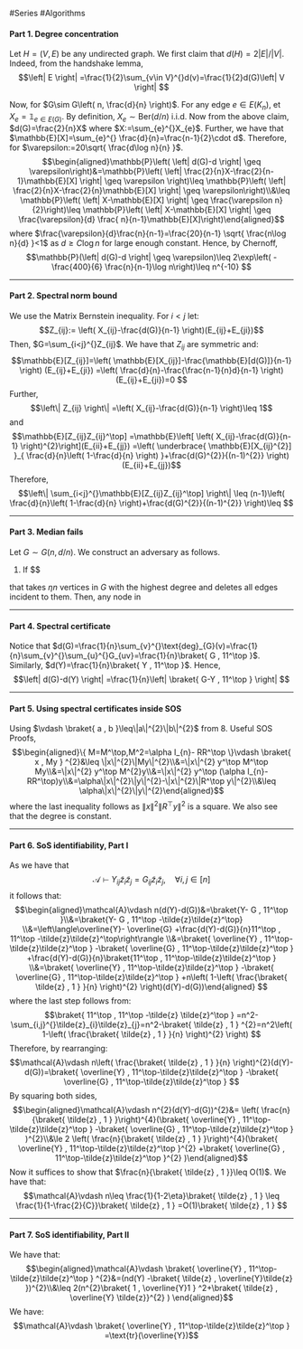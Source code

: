 #Series #Algorithms 

#### Part 1. Degree concentration
Let $H=(V,E)$ be any undirected graph. We first claim that $d(H)=2\left| E \right| / \left| V \right|$. Indeed, from the handshake lemma, $$\left| E \right| =\frac{1}{2}\sum_{v\in V}^{}d(v)=\frac{1}{2}d(G)\left| V \right| $$

Now, for $G\sim G\left( n, \frac{d}{n} \right)$. For any edge $e\in E(K_{n})$, et $X_{e}=\mathbb{1}_{e\in E(G)}$. By definition, $X_{e}\sim \text{Ber}( d /n)$ i.i.d. Now from the above claim, $d(G)=\frac{2}{n}X$ where $X:=\sum_{e}^{}X_{e}$. Further, we have that $\mathbb{E}[X]=\sum_{e}^{} \frac{d}{n}=\frac{n-1}{2}\cdot d$. Therefore, for $\varepsilon:=20\sqrt{ \frac{d\log n}{n} }$. $$\begin{aligned}\mathbb{P}\left( \left| d(G)-d \right| \geq  \varepsilon\right)&=\mathbb{P}\left( \left| \frac{2}{n}X-\frac{2}{n-1}\mathbb{E}[X] \right| \geq  \varepsilon \right)\leq \mathbb{P}\left( \left| \frac{2}{n}X-\frac{2}{n}\mathbb{E}[X] \right| \geq  \varepsilon\right)\\&\leq \mathbb{P}\left( \left| X-\mathbb{E}[X] \right| \geq \frac{\varepsilon n}{2}\right)\leq \mathbb{P}\left( \left| X-\mathbb{E}[X] \right| \geq \frac{\varepsilon}{d} \frac{ n}{n-1}\mathbb{E}[X]\right)\end{aligned}$$where $\frac{\varepsilon}{d}\frac{n}{n-1}=\frac{20}{n-1} \sqrt{ \frac{n\log n}{d} }<1$ as $d\geq C\log n$ for large enough constant. Hence, by Chernoff, $$\mathbb{P}(\left| d(G)-d \right| \geq \varepsilon)\leq 2\exp\left( -\frac{400}{6} \frac{n}{n-1}\log n\right)\leq n^{-10} $$

---
#### Part 2. Spectral norm bound
We use the Matrix Bernstein inequality. For $i<j$ let: $$Z_{ij}:= \left( X_{ij}-\frac{d(G)}{n-1} \right)(E_{ij}+E_{ji})$$Then, $G=\sum_{i<j}^{}Z_{ij}$. We have that $Z_{ij}$ are symmetric and: $$\mathbb{E}[Z_{ij}]=\left( \mathbb{E}[X_{ij}]-\frac{\mathbb{E}[d(G)]}{n-1} \right) (E_{ij}+E_{ji}) =\left( \frac{d}{n}-\frac{\frac{n-1}{n}d}{n-1} \right)(E_{ij}+E_{ji})=0 $$Further, $$\left\| Z_{ij} \right\| =\left( X_{ij}-\frac{d(G)}{n-1} \right)\leq 1$$and $$\mathbb{E}[Z_{ij}Z_{ij}^\top] =\mathbb{E}\left[ \left( X_{ij}-\frac{d(G)}{n-1} \right)^{2}\right](E_{ii}+E_{jj}) =\left( \underbrace{ \mathbb{E}[X_{ij}^{2}] }_{ \frac{d}{n}\left( 1-\frac{d}{n} \right)  }+\frac{d(G)^{2}}{(n-1)^{2}} \right)(E_{ii}+E_{jj})$$Therefore, $$\left\| \sum_{i<j}^{}\mathbb{E}[Z_{ij}Z_{ij}^\top] \right\| \leq (n-1)\left( \frac{d}{n}\left( 1-\frac{d}{n} \right)+\frac{d(G)^{2}}{(n-1)^{2}} \right)\leq  $$


---
#### Part 3. Median fails
Let $G\sim G(n, d /n)$. We construct an adversary as follows. 
1. If $$

that takes $\eta n$ vertices in $G$ with the highest degree and deletes all edges incident to them. Then, any node in 

---
#### Part 4. Spectral certificate
Notice that $d(G)=\frac{1}{n}\sum_{v}^{}\text{deg}_{G}(v)=\frac{1}{n}\sum_{v}^{}\sum_{u}^{}G_{uv}=\frac{1}{n}\braket{ G , 11^\top }$. Similarly, $d(Y)=\frac{1}{n}\braket{ Y , 11^\top }$. Hence, $$\left| d(G)-d(Y) \right| =\frac{1}{n}\left| \braket{ G-Y , 11^\top }  \right| $$

---
#### Part 5. Using spectral certificates inside SOS
Using $\vdash \braket{ a , b }\leq\|a\|^{2}\|b\|^{2}$ from 8. Useful SOS Proofs,  $$\begin{aligned}\{ M=M^\top,M^2=\alpha I_{n}- RR^\top \}\vdash \braket{ x , My } ^{2}&\leq \|x\|^{2}\|My\|^{2}\\&=\|x\|^{2} y^\top M^\top My\\&=\|x\|^{2} y^\top M^{2}y\\&=\|x\|^{2} y^\top (\alpha I_{n}-RR^\top)y\\&=\alpha\|x\|^{2}\|y\|^{2}-\|x\|^{2}\|R^\top y\|^{2}\\&\leq \alpha\|x\|^{2}\|y\|^{2}\end{aligned}$$where the last inequality follows as $\|x\|^2\|R^\top y\|^{2}$ is a square. We also see that the degree is constant. 

---
#### Part 6. SoS identifiability, Part I
As we have that $$\mathcal{A}\vdash Y_{ij}\tilde{z}_{i}\tilde{z}_{j}=G_{ij}\tilde{z}_{i}\tilde{z}_{j},\quad \forall i,j\in[n]$$it follows that:
$$\begin{aligned}\mathcal{A}\vdash n(d(Y)-d(G))&=\braket{Y- G , 11^\top }\\&=\braket{Y- G , 11^\top -\tilde{z}\tilde{z}^\top} \\&=\left\langle\overline{Y}- \overline{G} +\frac{d(Y)-d(G)}{n}11^\top , 11^\top -\tilde{z}\tilde{z}^\top\right\rangle \\&=\braket{ \overline{Y} , 11^\top-\tilde{z}\tilde{z}^\top } -\braket{ \overline{G} , 11^\top-\tilde{z}\tilde{z}^\top } +\frac{d(Y)-d(G)}{n}\braket{11^\top , 11^\top-\tilde{z}\tilde{z}^\top } \\&=\braket{ \overline{Y} , 11^\top-\tilde{z}\tilde{z}^\top } -\braket{ \overline{G} , 11^\top-\tilde{z}\tilde{z}^\top } +n\left( 1-\left( \frac{\braket{ \tilde{z} , 1 } }{n} \right)^{2} \right)(d(Y)-d(G))\end{aligned} $$where the last step follows from:$$\braket{ 11^\top , 11^\top -\tilde{z} \tilde{z}^\top } =n^2-\sum_{i,j}^{}\tilde{z}_{i}\tilde{z}_{j}=n^2-\braket{ \tilde{z} , 1 } ^{2}=n^2\left( 1-\left( \frac{\braket{ \tilde{z} , 1 } }{n} \right)^{2}  \right) $$Therefore, by rearranging:
$$\mathcal{A}\vdash n\left( \frac{\braket{ \tilde{z} , 1 } }{n} \right)^{2}(d(Y)-d(G))=\braket{ \overline{Y} , 11^\top-\tilde{z}\tilde{z}^\top } -\braket{ \overline{G} , 11^\top-\tilde{z}\tilde{z}^\top } $$By squaring both sides, $$\begin{aligned}\mathcal{A}\vdash n^{2}(d(Y)-d(G))^{2}&= \left( \frac{n}{\braket{ \tilde{z} , 1 } }\right)^{4}(\braket{ \overline{Y} , 11^\top-\tilde{z}\tilde{z}^\top } -\braket{ \overline{G} , 11^\top-\tilde{z}\tilde{z}^\top } )^{2}\\&\le 2 \left( \frac{n}{\braket{ \tilde{z} , 1 } }\right)^{4}(\braket{ \overline{Y} , 11^\top-\tilde{z}\tilde{z}^\top }^{2} +\braket{ \overline{G} , 11^\top-\tilde{z}\tilde{z}^\top }^{2} )\end{aligned}$$Now it suffices to show that $\frac{n}{\braket{ \tilde{z} , 1 }}\leq O(1)$.  We have that: $$\mathcal{A}\vdash n\leq \frac{1}{1-2\eta}\braket{ \tilde{z} , 1 } \leq \frac{1}{1-\frac{2}{C}}\braket{ \tilde{z} , 1 } =O(1)\braket{ \tilde{z} , 1 } $$

---
#### Part 7. SoS identifiability, Part II
We have that: $$\begin{aligned}\mathcal{A}\vdash \braket{ \overline{Y} , 11^\top-\tilde{z}\tilde{z}^\top } ^{2}&=(nd(Y) -\braket{ \tilde{z} , \overline{Y}\tilde{z} })^{2}\\&\leq 2(n^{2}\braket{ 1 , \overline{Y}1 } ^2+\braket{ \tilde{z} , \overline{Y} \tilde{z}}^{2} ) \end{aligned}$$We have: $$\mathcal{A}\vdash \braket{ \overline{Y} , 11^\top-\tilde{z}\tilde{z}^\top } =\text{tr}(\overline{Y})$$